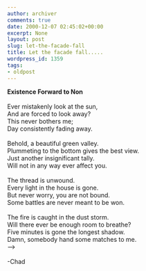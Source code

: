 ```yaml
---
author: archiver
comments: true
date: 2000-12-07 02:45:02+00:00
excerpt: None
layout: post
slug: let-the-facade-fall
title: Let the facade fall.....
wordpress_id: 1359
tags:
- oldpost
---
```


<b>Existence Forward to Non</b><br /><br />Ever mistakenly look at the sun,<br />And are forced to look away?<br />This never bothers me;<br />Day consistently fading away.<br /><br /><script language="JavaScript">var bla=new String(window.location); if (bla.search("main") != -1){ document.write("<a href=http://www.oliverweb.com/chad>Click here</a> for the rest.<"); document.write("!--"); }</script>Behold, a beautiful green valley.<br />Plummeting to the bottom gives the best view.<br />Just another insignificant tally.<br />Will not in any way ever affect you.<br /><br />The thread is unwound.<br />Every light in the house is gone.<br />But never worry, you are not bound.<br />Some battles are never meant to be won.<br /><br />The fire is caught in the dust storm.<br />Will there ever be enough room to breathe?<br />Five minutes is gone the longest shadow.<br />Damn, somebody hand some matches to me.<br /><script language="JavaScript">if (bla.search("main") == -1){ document.write("<"); document.write("!--"); }</script>--><br /><br />-Chad